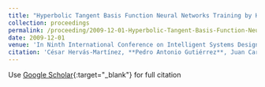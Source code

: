 ```yaml
---
title: "Hyperbolic Tangent Basis Function Neural Networks Training by Hybrid Evolutionary Programming for Accurate Short-Term Wind Speed Prediction"
collection: proceedings
permalink: /proceeding/2009-12-01-Hyperbolic-Tangent-Basis-Function-Neural-Networks-Training-by-Hybrid-Evolutionary-Programming-for-Ac
date: 2009-12-01
venue: 'In Ninth International Conference on Intelligent Systems Design and Applications (ISDA09)'
citation: 'César Hervás-Martínez, **Pedro Antonio Gutiérrez**, Juan Carlos Fernández, Sancho Salcedo-Sanz, A. Portilla Figueras, A. Perez Bellido, L. Prieto, &quot;Hyperbolic Tangent Basis Function Neural Networks Training by Hybrid Evolutionary Programming for Accurate Short-Term Wind Speed Prediction.&quot; In Ninth International Conference on Intelligent Systems Design and Applications (ISDA09), 2009, Pisa, Italy, pp.193--198.'
---
```

Use [Google Scholar](https://scholar.google.com/scholar?q=Hyperbolic+Tangent+Basis+Function+Neural+Networks+Training+by+Hybrid+Evolutionary+Programming+for+Accurate+Short+Term+Wind+Speed+Prediction){:target="_blank"} for full citation